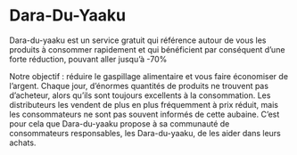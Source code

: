 # Dara-Du-Yaaku

Dara-du-yaaku est un service gratuit qui référence autour de vous les produits à consommer rapidement et qui bénéficient par conséquent d’une forte réduction, pouvant aller jusqu’à -70% 


Notre objectif : réduire le gaspillage alimentaire et vous faire économiser de l’argent.
Chaque jour, d’énormes quantités de produits ne trouvent pas d’acheteur, alors qu’ils sont toujours excellents à la consommation. Les distributeurs les vendent de plus en plus fréquemment à prix réduit, mais les consommateurs ne sont pas souvent informés de cette aubaine. C’est pour cela que Dara-du-yaaku propose à sa communauté de consommateurs responsables, les Dara-du-yaaku, de les aider dans leurs achats.

